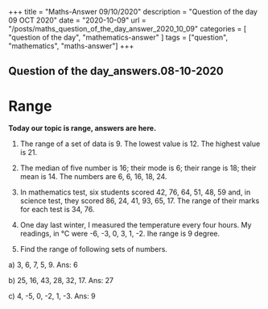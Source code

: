 +++
title = "Maths-Answer 09/10/2020"
description = "Question of the day 09 OCT 2020"
date = "2020-10-09"
url = "/posts/maths_question_of_the_day_answer_2020_10_09"
categories = [ "question of the day", "mathematics-answer" ]
tags = ["question", "mathematics", "maths-answer"]
+++

## Question of the day_answers.08-10-2020
# Range
 
**Today our topic is range, answers are here.** 

1. The range of a set of data is 9. The lowest value is 12. The highest value is 21.

2. The median of five number is 16; their mode is 6; their range is 18; their mean is 14. The numbers are 6, 6, 16, 18, 24.

3. In mathematics test, six students scored 42, 76, 64, 51, 48, 59 and, in science test, they scored 86, 24, 41, 93, 65, 17. The range of their marks for each test is 34, 76.

4. One day last winter, I measured the temperature every four hours. My readings, in °C were -6, -3, 0, 3, 1, -2. Ihe range is 9 degree.

5. Find the range of following sets of numbers.

 a) 3, 6, 7, 5, 9. Ans: 6
 
 b) 25, 16, 43, 28, 32, 17. Ans: 27
 
 c) 4, -5, 0, -2, 1, -3. Ans: 9
 
 














